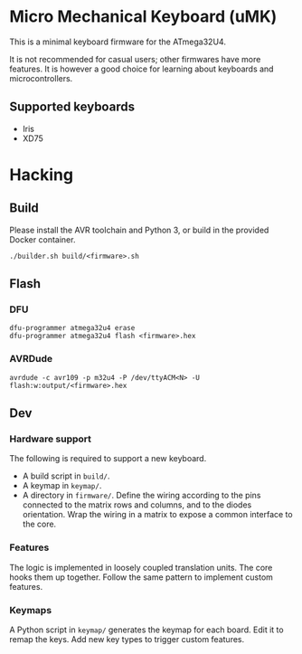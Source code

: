# Micro Mechanical Keyboard (uMK)

This is a minimal keyboard firmware for the ATmega32U4.

It is not recommended for casual users; other firmwares have more features. It is however a good choice for learning about keyboards and microcontrollers.

## Supported keyboards

- Iris
- XD75

# Hacking

## Build

Please install the AVR toolchain and Python 3, or build in the provided Docker container.

    ./builder.sh build/<firmware>.sh

## Flash

### DFU

    dfu-programmer atmega32u4 erase
    dfu-programmer atmega32u4 flash <firmware>.hex

### AVRDude

    avrdude -c avr109 -p m32u4 -P /dev/ttyACM<N> -U flash:w:output/<firmware>.hex

## Dev

### Hardware support

The following is required to support a new keyboard.

- A build script in `build/`.
- A keymap in `keymap/`.
- A directory in `firmware/`. Define the wiring according to the pins connected to the matrix rows and columns, and to the diodes orientation. Wrap the wiring in a matrix to expose a common interface to the core.

### Features

The logic is implemented in loosely coupled translation units. The core hooks them up together. Follow the same pattern to implement custom features.

### Keymaps

A Python script in `keymap/` generates the keymap for each board. Edit it to remap the keys. Add new key types to trigger custom features.
